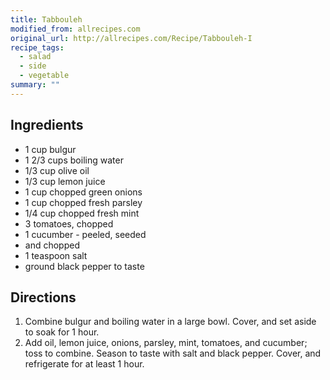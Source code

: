 ```yaml
---
title: Tabbouleh
modified_from: allrecipes.com
original_url: http://allrecipes.com/Recipe/Tabbouleh-I
recipe_tags:
  - salad
  - side
  - vegetable
summary: ""
---
```

## Ingredients

-   1 cup bulgur
-   1 2/3 cups boiling water
-   1/3 cup olive oil
-   1/3 cup lemon juice
-   1 cup chopped green onions
-   1 cup chopped fresh parsley
-   1/4 cup chopped fresh mint
-   3 tomatoes, chopped
-   1 cucumber - peeled, seeded
-   and chopped
-   1 teaspoon salt
-   ground black pepper to taste

## Directions

1.  Combine bulgur and boiling water in a large bowl. Cover, and set aside to soak for 1 hour.
2.  Add oil, lemon juice, onions, parsley, mint, tomatoes, and cucumber; toss to combine. Season to taste with salt and black pepper. Cover, and refrigerate for at least 1 hour.